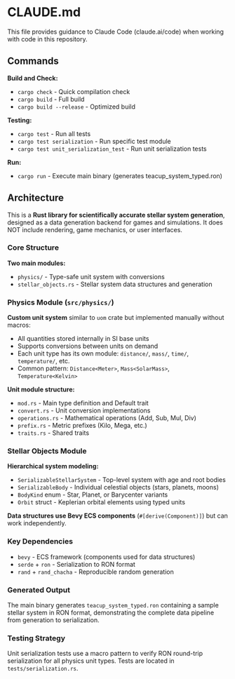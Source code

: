 # CLAUDE.md

This file provides guidance to Claude Code (claude.ai/code) when working with code in this repository.

## Commands

**Build and Check:**
- `cargo check` - Quick compilation check
- `cargo build` - Full build
- `cargo build --release` - Optimized build

**Testing:**
- `cargo test` - Run all tests
- `cargo test serialization` - Run specific test module
- `cargo test unit_serialization_test` - Run unit serialization tests

**Run:**
- `cargo run` - Execute main binary (generates teacup_system_typed.ron)

## Architecture

This is a **Rust library for scientifically accurate stellar system generation**, designed as a data generation backend for games and simulations. It does NOT include rendering, game mechanics, or user interfaces.

### Core Structure

**Two main modules:**
- `physics/` - Type-safe unit system with conversions
- `stellar_objects.rs` - Stellar system data structures and generation

### Physics Module (`src/physics/`)

**Custom unit system** similar to `uom` crate but implemented manually without macros:
- All quantities stored internally in SI base units
- Supports conversions between units on demand
- Each unit type has its own module: `distance/`, `mass/`, `time/`, `temperature/`, etc.
- Common pattern: `Distance<Meter>`, `Mass<SolarMass>`, `Temperature<Kelvin>`

**Unit module structure:**
- `mod.rs` - Main type definition and Default trait
- `convert.rs` - Unit conversion implementations
- `operations.rs` - Mathematical operations (Add, Sub, Mul, Div)
- `prefix.rs` - Metric prefixes (Kilo, Mega, etc.)
- `traits.rs` - Shared traits

### Stellar Objects Module

**Hierarchical system modeling:**
- `SerializableStellarSystem` - Top-level system with age and root bodies
- `SerializableBody` - Individual celestial objects (stars, planets, moons)
- `BodyKind` enum - Star, Planet, or Barycenter variants
- `Orbit` struct - Keplerian orbital elements using typed units

**Data structures use Bevy ECS components** (`#[derive(Component)]`) but can work independently.

### Key Dependencies

- `bevy` - ECS framework (components used for data structures)
- `serde` + `ron` - Serialization to RON format
- `rand` + `rand_chacha` - Reproducible random generation

### Generated Output

The main binary generates `teacup_system_typed.ron` containing a sample stellar system in RON format, demonstrating the complete data pipeline from generation to serialization.

### Testing Strategy

Unit serialization tests use a macro pattern to verify RON round-trip serialization for all physics unit types. Tests are located in `tests/serialization.rs`.